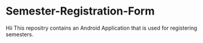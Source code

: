 # Semester-Registration-Form
Hii
This repositry contains an Android Application that is used for registering semesters.
